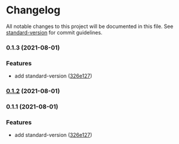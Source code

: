 # Changelog

All notable changes to this project will be documented in this file. See [standard-version](https://github.com/conventional-changelog/standard-version) for commit guidelines.

### 0.1.3 (2021-08-01)


### Features

* add standard-version ([326e127](https://github.com/Railly/UNMSM_G06_GCS/commit/326e127a21c752879c93895cb510d0fa2b832fe1))

### [0.1.2](https://github.com/Railly/UNMSM_G06_GCS/compare/v0.1.1...v0.1.2) (2021-08-01)

### 0.1.1 (2021-08-01)


### Features

* add standard-version ([326e127](https://github.com/Railly/UNMSM_G06_GCS/commit/326e127a21c752879c93895cb510d0fa2b832fe1))
